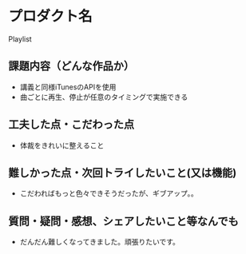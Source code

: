 # プロダクト名

Playlist

## 課題内容（どんな作品か）

- 講義と同様iTunesのAPIを使用
- 曲ごとに再生、停止が任意のタイミングで実施できる

## 工夫した点・こだわった点

- 体裁をきれいに整えること

## 難しかった点・次回トライしたいこと(又は機能)

- こだわればもっと色々できそうだったが、ギブアップ。。

## 質問・疑問・感想、シェアしたいこと等なんでも

- だんだん難しくなってきました。頑張りたいです。